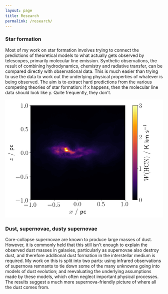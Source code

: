 ```yaml
---
layout: page
title: Research
permalink: /research/
---
```

### Star formation

Most of my work on star formation involves trying to connect the predictions of theoretical models to what actually gets observed by telescopes, primarily molecular line emission. Synthetic observations, the result of combining hydrodynamics, chemistry and radiative transfer, can be compared directly with observational data. This is much easier than trying to use the data to work out the underlying physical properties of whatever is being observed. The aim is to extract hard predictions from the various competing theories of star formation: if x happens, then the molecular line data should look like y. Quite frequently, they don't.

![Simulated cloud seen in HCN emission](https://raw.githubusercontent.com/fpriestley/fpriestley.github.io/master/mag_img_hcn.png)

### Dust, supernovae, dusty supernovae

Core-collapse supernovae are known to produce large masses of dust. However, it is commonly held that this still isn't enough to explain the observed dust masses in galaxies, particularly as supernovae also destroy dust, and therefore additional dust formation in the interstellar medium is required. My work on this is split into two parts: using infrared observations of supernova remnants to tie down some of the many unknowns going into models of dust evolution; and reevaluating the underlying assumptions made by these models, which often neglect important physical processes. The results suggest a much more supernova-friendly picture of where all the dust comes from.
